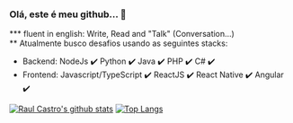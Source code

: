 ### Olá, este é meu github... 👋

*** fluent in english: Write, Read and "Talk" (Conversation...) <br/>
** Atualmente busco desafios usando as seguintes stacks:
- Backend:  NodeJs :heavy_check_mark: Python :heavy_check_mark: Java :heavy_check_mark: PHP :heavy_check_mark: C# :heavy_check_mark:
- Frontend: Javascript/TypeScript :heavy_check_mark: ReactJS :heavy_check_mark:  React Native :heavy_check_mark: Angular :heavy_check_mark:

[![Raul Castro's github stats](https://github-readme-stats.vercel.app/api?username=raulc27&show_icons=true)](https://github.com/anuraghazra/github-readme-stats)
[![Top Langs](https://github-readme-stats.vercel.app/api/top-langs/?username=raulc27&langs_count=10&layout=compact)](https://github.com/anuraghazra/github-readme-stats)




